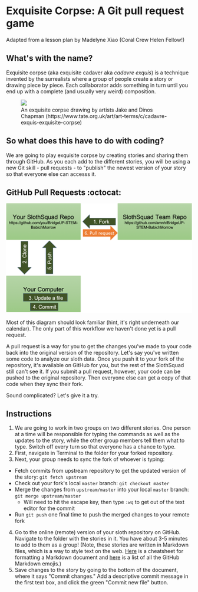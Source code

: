 # Exquisite Corpse: A Git pull request game

Adapted from a lesson plan by Madelyne Xiao (Coral Crew Helen Fellow!)

## What's with the name?

Exquisite corpse (aka exquisite cadaver aka *cadavre exquis*) is a technique invented by the surrealists where a group of people create a story or drawing piece by piece. Each collaborator adds something in turn until you end up with a complete (and usually very weird) composition.

<figure><img src='https://www.tate.org.uk/art/images/work/P/P78/P78459_9.jpg'><figcaption>An exquisite corpse drawing by artists Jake and Dinos Chapman (https://www.tate.org.uk/art/art-terms/c/cadavre-exquis-exquisite-corpse)</figcaption></figure>

## So what does this have to do with coding?

We are going to play exquisite corpse by creating stories and sharing them through GitHub. As you each add to the different stories, you will be using a new Git skill - pull requests - to "publish" the newest version of your story so that everyone else can accesss it.

## GitHub Pull Requests :octocat:

![alt text|10%](https://github.com/amnh/BridgeUP-STEM-BabichMorrow/blob/master/github_diagram2.png)

Most of this diagram should look familiar (hint, it's right underneath our calendar). The only part of this workflow we haven't done yet is a pull request.

A pull request is a way for you to get the changes you've made to your code back into the original version of the repository. Let's say you've written some code to analyze our sloth data. Once you push it to your fork of the repository, it's available on GitHub for you, but the rest of the SlothSquad still can't see it. If you submit a pull request, however, your code can be pushed to the original repository. Then everyone else can get a copy of that code when they sync their fork.

Sound complicated? Let's give it a try.

## Instructions

1. We are going to work in two groups on two different stories. One person at a time will be responsible for typing the commands as well as the updates to the story, while the other group members tell them what to type. Switch off every turn so that everyone has a chance to type.
2. First, navigate in Terminal to the folder for your forked repository.
3. Next, your group needs to sync the fork of whoever is typing:
  + Fetch commits from upstream repository to get the updated version of the story: `git fetch upstream`
  + Check out your fork's local `master` branch: `git checkout master`
  + Merge the changes from `upstream/master` into your local `master` branch: `git merge upstream/master`
    + Will need to hit the escape key, then type `:wq` to get out of the text editor for the commit
  + Run `git push` one final time to push the merged changes to your remote fork
4. Go to the online (remote) version of your sloth repository on GitHub. Navigate to the folder with the stories in it. You have about 3-5 minutes to add to them as a group!
  (Note, these stories are written in Markdown files, which is a way to style text on the web. [Here](https://help.github.com/articles/basic-writing-and-formatting-syntax/) is a cheatsheet for formatting a Markdown document and [here](https://gist.github.com/rxaviers/7360908) is a list of all the GitHub Markdown emojis.)
5. Save changes to the story by going to the bottom of the document, where it says "Commit changes." Add a descriptive commit message in the first text box, and click the green "Commit new file" button.
